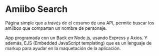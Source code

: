 # Amiibo Search

Página simple que a través de el cosumo de una API, permite buscar los amiibos que compartan un nombre de personaje.

App programada con un Back en Node.js, usando Express y Axios. Y además, EJS (Embedded JavaScript templating) que es un lenguaje de markup para ayudar en la maquetación de la aplicación.
